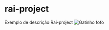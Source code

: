 # rai-project
Exemplo de descrição Rai-project
![Gatinho fofo](https://media1.tenor.com/m/29Ok5pc0ivAAAAAd/gatinho-gato.gif)
<!DOCTYPE html>
<html>
<head>
    <meta charset="UTF-8">
    <title>DIO GIT HUB PROJECT<title>
</head>
<body>
    <!-- Alteração feita, colaboração concluída. -->
</body>
</html>
